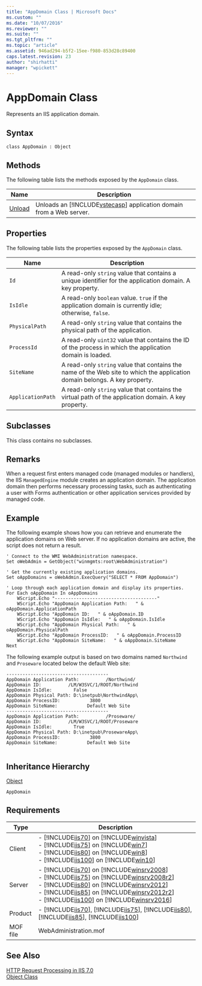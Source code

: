 ```yaml
---
title: "AppDomain Class | Microsoft Docs"
ms.custom: ""
ms.date: "10/07/2016"
ms.reviewer: ""
ms.suite: ""
ms.tgt_pltfrm: ""
ms.topic: "article"
ms.assetid: 946ad294-b5f2-15ee-f980-853d28c89400
caps.latest.revision: 23
author: "shirhatti"
manager: "wpickett"
---
```

# AppDomain Class
Represents an IIS application domain.  
  
## Syntax  
  
```vbs  
class AppDomain : Object  
```  
  
## Methods  
 The following table lists the methods exposed by the `AppDomain` class.  
  
|Name|Description|  
|----------|-----------------|  
|[Unload](../../reference/admin/appdomain-unload-method.md)|Unloads an [!INCLUDE[vstecasp](../../reference/includes/vstecasp-md.md)] application domain from a Web server.|  
  
## Properties  
 The following table lists the properties exposed by the `AppDomain` class.  
  
|Name|Description|  
|----------|-----------------|  
|`Id`|A read-only `string` value that contains a unique identifier for the application domain. A key property.|  
|`IsIdle`|A read-only `boolean` value. `true` if the application domain is currently idle; otherwise, `false`.|  
|`PhysicalPath`|A read-only `string` value that contains the physical path of the application.|  
|`ProcessId`|A read-only `uint32` value that contains the ID of the process in which the application domain is loaded.|  
|`SiteName`|A read-only `string` value that contains the name of the Web site to which the application domain belongs. A key property.|  
|`ApplicationPath`|A read-only `string` value that contains the virtual path of the application domain. A key property.|  
  
## Subclasses  
 This class contains no subclasses.  
  
## Remarks  
 When a request first enters managed code (managed modules or handlers), the IIS `ManagedEngine` module creates an application domain. The application domain then performs necessary processing tasks, such as authenticating a user with Forms authentication or other application services provided by managed code.  
  
## Example  
 The following example shows how you can retrieve and enumerate the application domains on Web server. If no application domains are active, the script does not return a result.  
  
```  
' Connect to the WMI WebAdministration namespace.  
Set oWebAdmin = GetObject("winmgmts:root\WebAdministration")  
  
' Get the currently existing application domains.  
Set oAppDomains = oWebAdmin.ExecQuery("SELECT * FROM AppDomain")  
  
' Loop through each application domain and display its properties.  
For Each oAppDomain In oAppDomains   
    WScript.Echo "--------------------------------------"  
    WScript.Echo "AppDomain Application Path:   " & oAppDomain.ApplicationPath  
    WScript.Echo "AppDomain ID:   " & oAppDomain.ID  
    WScript.Echo "AppDomain IsIdle:   " & oAppDomain.IsIdle  
    WScript.Echo "AppDomain Physical Path:   " & oAppDomain.PhysicalPath  
    WScript.Echo "AppDomain ProcessID:   " & oAppDomain.ProcessID  
    WScript.Echo "AppDomain SiteName:   " & oAppDomain.SiteName  
Next  
```  
  
 The following example output is based on two domains named `Northwind` and `Proseware` located below the default Web site:  
  
```  
--------------------------------------  
AppDomain Application Path:          /Northwind/  
AppDomain ID:          /LM/W3SVC/1/ROOT/Northwind  
AppDomain IsIdle:        False  
AppDomain Physical Path: D:\inetpub\NorthwindApp\  
AppDomain ProcessID:           3800  
AppDomain SiteName:           Default Web Site  
--------------------------------------  
AppDomain Application Path:          /Proseware/  
AppDomain ID:          /LM/W3SVC/1/ROOT/Proseware  
AppDomain IsIdle:        True  
AppDomain Physical Path: D:\inetpub\ProsewareApp\  
AppDomain ProcessID:           3800  
AppDomain SiteName:           Default Web Site  
  
```  
  
## Inheritance Hierarchy  
 [Object](../../reference/admin/object-class1.md)  
  
 `AppDomain`  
  
## Requirements  
  
|Type|Description|  
|----------|-----------------|  
|Client|-   [!INCLUDE[iis70](../../reference/admin/includes/iis70-md.md)] on [!INCLUDE[winvista](../../reference/admin/includes/winvista-md.md)]<br />-   [!INCLUDE[iis75](../../reference/admin/includes/iis75-md.md)] on [!INCLUDE[win7](../../reference/admin/includes/win7-md.md)]<br />-   [!INCLUDE[iis80](../../reference/admin/includes/iis80-md.md)] on [!INCLUDE[win8](../../reference/admin/includes/win8-md.md)]<br />-   [!INCLUDE[iis100](../../reference/admin/includes/iis100-md.md)] on [!INCLUDE[win10](../../reference/admin/includes/win10-md.md)]|  
|Server|-   [!INCLUDE[iis70](../../reference/admin/includes/iis70-md.md)] on [!INCLUDE[winsrv2008](../../reference/admin/includes/winsrv2008-md.md)]<br />-   [!INCLUDE[iis75](../../reference/admin/includes/iis75-md.md)] on [!INCLUDE[winsrv2008r2](../../reference/admin/includes/winsrv2008r2-md.md)]<br />-   [!INCLUDE[iis80](../../reference/admin/includes/iis80-md.md)] on [!INCLUDE[winsrv2012](../../reference/admin/includes/winsrv2012-md.md)]<br />-   [!INCLUDE[iis85](../../reference/admin/includes/iis85-md.md)] on [!INCLUDE[winsrv2012r2](../../reference/admin/includes/winsrv2012r2-md.md)]<br />-   [!INCLUDE[iis100](../../reference/admin/includes/iis100-md.md)] on [!INCLUDE[winsrv2016](../../reference/admin/includes/winsrv2016-md.md)]|  
|Product|-   [!INCLUDE[iis70](../../reference/admin/includes/iis70-md.md)], [!INCLUDE[iis75](../../reference/admin/includes/iis75-md.md)], [!INCLUDE[iis80](../../reference/admin/includes/iis80-md.md)], [!INCLUDE[iis85](../../reference/admin/includes/iis85-md.md)], [!INCLUDE[iis100](../../reference/admin/includes/iis100-md.md)]|  
|MOF file|WebAdministration.mof|  
  
## See Also  
 [HTTP Request Processing in IIS 7.0](http://go.microsoft.com/fwlink/?LinkId=64722)   
 [Object Class](../../reference/admin/object-class1.md)